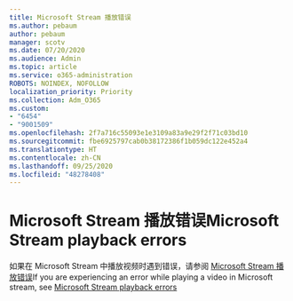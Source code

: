 ```yaml
---
title: Microsoft Stream 播放错误
ms.author: pebaum
author: pebaum
manager: scotv
ms.date: 07/20/2020
ms.audience: Admin
ms.topic: article
ms.service: o365-administration
ROBOTS: NOINDEX, NOFOLLOW
localization_priority: Priority
ms.collection: Adm_O365
ms.custom:
- "6454"
- "9001509"
ms.openlocfilehash: 2f7a716c55093e1e3109a83a9e29f2f71c03bd10
ms.sourcegitcommit: fbe6925797cab0b38172386f1b059dc122e452a4
ms.translationtype: HT
ms.contentlocale: zh-CN
ms.lasthandoff: 09/25/2020
ms.locfileid: "48278408"
---
```

# <a name="microsoft-stream-playback-errors"></a><span data-ttu-id="7767d-102">Microsoft Stream 播放错误</span><span class="sxs-lookup"><span data-stu-id="7767d-102">Microsoft Stream playback errors</span></span>

<span data-ttu-id="7767d-103">如果在 Microsoft Stream 中播放视频时遇到错误，请参阅 [Microsoft Stream 播放错误](https://docs.microsoft.com/stream/portal-understanding-playback-errors)</span><span class="sxs-lookup"><span data-stu-id="7767d-103">If you are experiencing an error while playing a video in Microsoft stream, see [Microsoft Stream playback errors](https://docs.microsoft.com/stream/portal-understanding-playback-errors)</span></span>